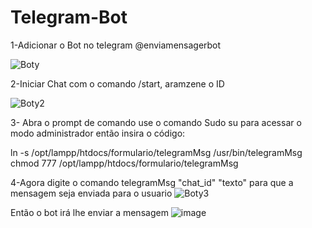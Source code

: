 # Telegram-Bot

1-Adicionar o Bot no telegram @enviamensagerbot

![Boty](https://user-images.githubusercontent.com/43317376/94194873-a9713f00-fe88-11ea-9d01-3a053d2cb9e0.png)

2-Iniciar Chat com o comando /start, aramzene o ID

![Boty2](https://user-images.githubusercontent.com/43317376/94195197-1553a780-fe89-11ea-98aa-cdf4b6a49eca.png)


3- Abra o prompt de comando use o comando Sudo su para acessar o modo administrador então insira o código:

ln -s /opt/lampp/htdocs/formulario/telegramMsg /usr/bin/telegramMsg
chmod 777 /opt/lampp/htdocs/formulario/telegramMsg

4-Agora digite o comando telegramMsg "chat_id" "texto" para que a mensagem seja enviada para o usuario
![Boty3](https://user-images.githubusercontent.com/43317376/94196333-952e4180-fe8a-11ea-92c8-a444e8e887bf.png)

Então o bot irá lhe enviar a mensagem
![image](https://user-images.githubusercontent.com/43317376/94196374-a24b3080-fe8a-11ea-9f61-de8057bbb33e.png)

